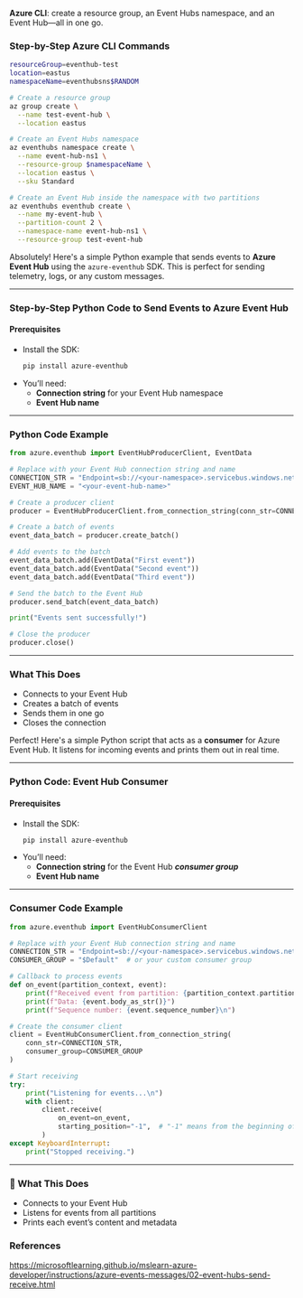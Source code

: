 **Azure CLI**: create a resource group, an Event Hubs namespace, and an Event Hub—all in one go.

### Step-by-Step Azure CLI Commands

```bash
resourceGroup=eventhub-test
location=eastus
namespaceName=eventhubsns$RANDOM
```

```bash
# Create a resource group
az group create \
  --name test-event-hub \
  --location eastus

# Create an Event Hubs namespace
az eventhubs namespace create \
  --name event-hub-ns1 \
  --resource-group $namespaceName \
  --location eastus \
  --sku Standard

# Create an Event Hub inside the namespace with two partitions
az eventhubs eventhub create \
  --name my-event-hub \
  --partition-count 2 \
  --namespace-name event-hub-ns1 \
  --resource-group test-event-hub
```



Absolutely! Here's a simple Python example that sends events to **Azure Event Hub** using the `azure-eventhub` SDK. This is perfect for sending telemetry, logs, or any custom messages.

---

### Step-by-Step Python Code to Send Events to Azure Event Hub

#### Prerequisites
- Install the SDK:
  ```bash
  pip install azure-eventhub
  ```
- You’ll need:
  - **Connection string** for your Event Hub namespace
  - **Event Hub name**

---

### Python Code Example

```python
from azure.eventhub import EventHubProducerClient, EventData

# Replace with your Event Hub connection string and name
CONNECTION_STR = "Endpoint=sb://<your-namespace>.servicebus.windows.net/;SharedAccessKeyName=<key-name>;SharedAccessKey=<key>"
EVENT_HUB_NAME = "<your-event-hub-name>"

# Create a producer client
producer = EventHubProducerClient.from_connection_string(conn_str=CONNECTION_STR, eventhub_name=EVENT_HUB_NAME)

# Create a batch of events
event_data_batch = producer.create_batch()

# Add events to the batch
event_data_batch.add(EventData("First event"))
event_data_batch.add(EventData("Second event"))
event_data_batch.add(EventData("Third event"))

# Send the batch to the Event Hub
producer.send_batch(event_data_batch)

print("Events sent successfully!")

# Close the producer
producer.close()
```

---

### What This Does
- Connects to your Event Hub
- Creates a batch of events
- Sends them in one go
- Closes the connection


Perfect! Here's a simple Python script that acts as a **consumer** for Azure Event Hub. It listens for incoming events and prints them out in real time.

---

### Python Code: Event Hub Consumer

#### Prerequisites
- Install the SDK:
  ```bash
  pip install azure-eventhub
  ```
- You’ll need:
  - **Connection string** for the Event Hub **_consumer group_**
  - **Event Hub name**

---

### Consumer Code Example

```python
from azure.eventhub import EventHubConsumerClient

# Replace with your Event Hub connection string and name
CONNECTION_STR = "Endpoint=sb://<your-namespace>.servicebus.windows.net/;SharedAccessKeyName=<key-name>;SharedAccessKey=<key>;EntityPath=<event-hub-name>"
CONSUMER_GROUP = "$Default"  # or your custom consumer group

# Callback to process events
def on_event(partition_context, event):
    print(f"Received event from partition: {partition_context.partition_id}")
    print(f"Data: {event.body_as_str()}")
    print(f"Sequence number: {event.sequence_number}\n")

# Create the consumer client
client = EventHubConsumerClient.from_connection_string(
    conn_str=CONNECTION_STR,
    consumer_group=CONSUMER_GROUP
)

# Start receiving
try:
    print("Listening for events...\n")
    with client:
        client.receive(
            on_event=on_event,
            starting_position="-1",  # "-1" means from the beginning of the stream
        )
except KeyboardInterrupt:
    print("Stopped receiving.")
```

---

### 🧠 What This Does
- Connects to your Event Hub
- Listens for events from all partitions
- Prints each event’s content and metadata




### References

https://microsoftlearning.github.io/mslearn-azure-developer/instructions/azure-events-messages/02-event-hubs-send-receive.html